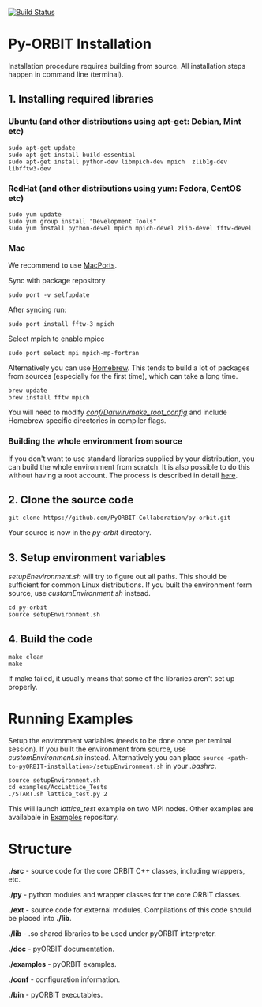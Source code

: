 [![Build Status](https://travis-ci.org/PyORBIT-Collaboration/py-orbit.svg?branch=master)](https://travis-ci.org/PyORBIT-Collaboration/py-orbit)

# Py-ORBIT  Installation

Installation procedure requires building from source.
All installation steps happen in command line (terminal).

## 1. Installing required libraries

### Ubuntu (and other distributions using apt-get: Debian, Mint etc)
```shell
sudo apt-get update
sudo apt-get install build-essential
sudo apt-get install python-dev libmpich-dev mpich  zlib1g-dev libfftw3-dev
```

### RedHat (and other distributions using yum: Fedora, CentOS etc)
```shell
sudo yum update
sudo yum group install "Development Tools"
sudo yum install python-devel mpich mpich-devel zlib-devel fftw-devel
```

### Mac 
We recommend to use [MacPorts](https://www.macports.org).
  
Sync with package repository

`sudo port -v selfupdate`

After syncing run:
```shell
sudo port install fftw-3 mpich
```
Select mpich to enable mpicc

```shell
sudo port select mpi mpich-mp-fortran
```

Alternatively you can use [Homebrew](http://brew.sh). 
This tends to build a lot of packages from sources (especially for the first time), which can take a long time.
```shell
brew update
brew install fftw mpich
```
You will need to modify *[conf/Darwin/make_root_config](conf/Darwin/make_root_config)* and include Homebrew specific directories in compiler flags.

### Building the whole environment from source
If you don't want to use standard libraries supplied by your distribution, you can build the whole environment from scratch. It is also possible to do this without having a root account. The process is described in detail [here](BuildFromSource.md).

## 2. Clone the source code
```shell
git clone https://github.com/PyORBIT-Collaboration/py-orbit.git
```
Your source is now in the *py-orbit* directory.
## 3. Setup environment variables
*setupEnevironment.sh* will try to figure out all paths.
This should be sufficient for common Linux distributions. If you built the environment form source, use *customEnvironment.sh* instead.
```shell
cd py-orbit
source setupEnvironment.sh
```


## 4. Build the code

```shell 
make clean
make
```
If make failed, it usually means that some of the libraries aren't set up properly.



# Running Examples

Setup the environment variables (needs to be done once per teminal session). If you built the environment from source, use *customEnvironment.sh* instead.
Alternatively you can place `source <path-to-pyORBIT-installation>/setupEnvironment.sh` in your *.bashrc*.
```shell
source setupEnvironment.sh
cd examples/AccLattice_Tests
./START.sh lattice_test.py 2
```
This will launch *lattice_test* example on two MPI nodes. Other examples are availabale in [Examples](../../../examples) repository.

# Structure
**./src**		- source code for the core ORBIT C++ classes, including
		  wrappers, etc.

**./py**		- python modules and wrapper classes for the core ORBIT
		  classes.

**./ext**		- source code for external modules. Compilations of this
		  code should be placed into **./lib**.

**./lib**  	- .so shared libraries to be used under pyORBIT interpreter.

**./doc**		- pyORBIT documentation.

**./examples**		- pyORBIT examples.

**./conf**		- configuration information.

**./bin**		-  pyORBIT executables.
